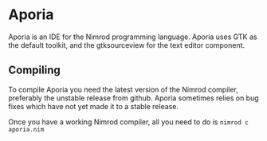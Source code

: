 # Aporia
Aporia is an IDE for the Nimrod programming language. Aporia uses GTK as the default toolkit, and the gtksourceview for the text editor component.

## Compiling
To compile Aporia you need the latest version of the Nimrod compiler, preferably the unstable release from github. Aporia sometimes relies on bug fixes which have not yet made it to a stable release.

Once you have a working Nimrod compiler, all you need to do is `nimrod c aporia.nim`
